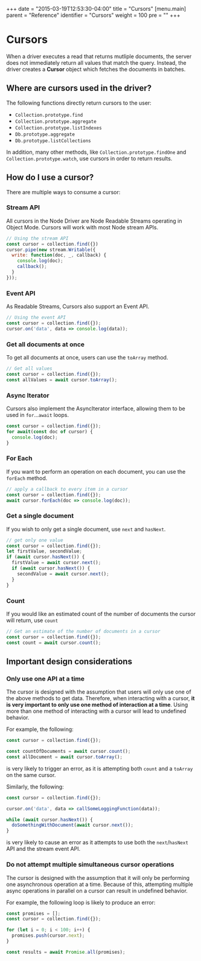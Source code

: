 +++
date = "2015-03-19T12:53:30-04:00"
title = "Cursors"
[menu.main]
  parent = "Reference"
  identifier = "Cursors"
  weight = 100
  pre = "<i class='fa'></i>"
+++

# Cursors

When a driver executes a read that returns mutliple documents, the server does not immediately return all values that match the query. Instead, the driver creates a **Cursor** object which fetches the documents in batches.

## Where are cursors used in the driver?

The following functions directly return cursors to the user:

+ `Collection.prototype.find`
+ `Collection.prototype.aggregate`
+ `Collection.prototype.listIndexes`
+ `Db.prototype.aggregate`
+ `Db.prototype.listCollections`

In addition, many other methods, like `Collection.prototype.findOne` and `Collection.prototype.watch`, use cursors in order to return results.

## How do I use a cursor?

There are multiple ways to consume a cursor:

### Stream API

All cursors in the Node Driver are Node Readable Streams operating in Object Mode. Cursors will work with most Node stream APIs.

```js
// Using the stream API
const cursor = collection.find({})
cursor.pipe(new stream.Writable({
  write: function(doc, _, callback) {
    console.log(doc);
    callback();
  }
}));
```

### Event API

As Readable Streams, Cursors also support an Event API.

```js
// Using the event API
const cursor = collection.find({});
cursor.on('data', data => console.log(data));
```

### Get all documents at once

To get all documents at once, users can use the `toArray` method.

```js
// Get all values
const cursor = collection.find({});
const allValues = await cursor.toArray();
```

### Async Iterator

Cursors also implement the AsyncIterator interface, allowing them to be used in `for`...`await` loops.

```js
const cursor = collection.find({});
for await(const doc of cursor) {
  console.log(doc);
}
```

### For Each

If you want to perform an operation on each document, you can use the `forEach` method.

```js
// apply a callback to every item in a cursor
const cursor = collection.find({});
await cursor.forEach(doc => console.log(doc));
```

### Get a single document

If you wish to only get a single document, use `next` and `hasNext`.

```js
// get only one value
const cursor = collection.find({});
let firstValue, secondValue;
if (await cursor.hasNext()) {
  firstValue = await cursor.next();
  if (await cursor.hasNext()) {
    secondValue = await cursor.next();
  }
}
```

### Count

If you would like an estimated count of the number of documents the cursor will return, use `count`

```js
// Get an estimate of the number of documents in a cursor
const cursor = collection.find({});
const count = await cursor.count();
```

## Important design considerations

### Only use one API at a time

The cursor is designed with the assumption that users will only use one of the above methods to get data. Therefore, when interacting with a cursor, **it is very important to only use one method of interaction at a time**. Using more than one method of interacting with a cursor will lead to undefined behavior.

For example, the following:

```js
const cursor = collection.find({});

const countOfDocuments = await cursor.count();
const allDocument = await cursor.toArray();
```

is very likely to trigger an error, as it is attempting both `count` and a `toArray` on the same cursor.

Similarly, the following:

```js
const cursor = collection.find({});

cursor.on('data', data => callSomeLoggingFunction(data));

while (await cursor.hasNext()) {
  doSomethingWithDocument(await cursor.next());
}
```

is very likely to cause an error as it attempts to use both the `next`/`hasNext` API and the stream event API.

### Do not attempt multiple simultaneous cursor operations

The cursor is designed with the assumption that it will only be performing one asynchronous operation at a time. Because of this, attempting multiple async operations in parallel on a cursor can result in undefined behavior.

For example, the following loop is likely to produce an error:

```js
const promises = [];
const cursor = collection.find({});

for (let i = 0; i < 100; i++) {
  promises.push(cursor.next);
}

const results = await Promise.all(promises);
```
